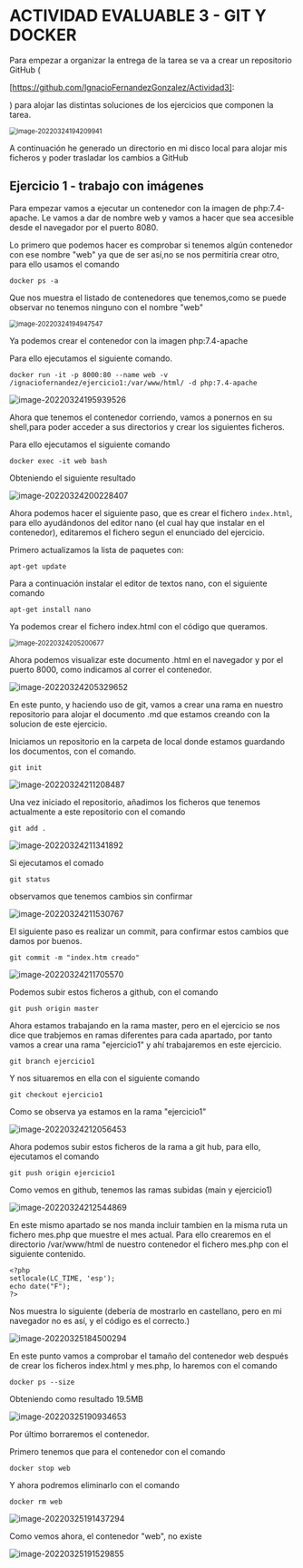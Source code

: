 # ACTIVIDAD EVALUABLE 3 - GIT Y DOCKER

Para empezar a organizar la entrega de la tarea se va a crear un repositorio GitHub (

[https://github.com/IgnacioFernandezGonzalez/Actividad3]: 

) para alojar las distintas soluciones de los ejercicios que componen la tarea.



<img src="ACTIVIDAD%20EVALUABLE%203%20-%20GIT%20Y%20DOCKER.assets/image-20220324194209941.png" alt="image-20220324194209941" style="zoom:80%;" />



A continuación he generado un directorio en mi disco local para alojar mis ficheros y poder trasladar los cambios a GitHub



## Ejercicio 1 - trabajo con imágenes

Para empezar vamos a ejecutar un contenedor con la imagen de php:7.4-apache. Le vamos a dar de nombre web y vamos a hacer que sea accesible desde el navegador por el puerto 8080. 

Lo primero que podemos hacer es comprobar si tenemos algún contenedor con ese nombre "web" ya que de ser así,no se nos permitiría crear otro, para ello usamos el comando

```
docker ps -a
```

Que nos muestra el listado de contenedores que tenemos,como se puede observar no tenemos ninguno con el nombre "web"

<img src="ACTIVIDAD%20EVALUABLE%203%20-%20GIT%20Y%20DOCKER.assets/image-20220324194947547.png" alt="image-20220324194947547" style="zoom:80%;" />

Ya podemos crear el contenedor con la imagen php:7.4-apache

Para ello ejecutamos el siguiente comando.

```
docker run -it -p 8000:80 --name web -v /ignaciofernandez/ejercicio1:/var/www/html/ -d php:7.4-apache
```

![image-20220324195939526](ACTIVIDAD%20EVALUABLE%203%20-%20GIT%20Y%20DOCKER.assets/image-20220324195939526.png)

Ahora que tenemos el contenedor corriendo, vamos a ponernos en su shell,para poder acceder a sus directorios y crear los siguientes ficheros.

Para ello ejecutamos el siguiente comando

```
docker exec -it web bash
```

Obteniendo el siguiente resultado

![image-20220324200228407](ACTIVIDAD%20EVALUABLE%203%20-%20GIT%20Y%20DOCKER.assets/image-20220324200228407.png)

Ahora podemos hacer el siguiente paso, que es crear el fichero `index.html`, para ello ayudándonos del editor nano (el cual hay que instalar en el contenedor), editaremos el fichero segun el enunciado del ejercicio.

Primero actualizamos la lista de paquetes con:

```
apt-get update
```

Para a continuación instalar el editor de textos nano, con el siguiente comando

```
apt-get install nano
```

Ya podemos crear el fichero index.html con el código que queramos.

<img src="ACTIVIDAD%20EVALUABLE%203%20-%20GIT%20Y%20DOCKER.assets/image-20220324205200677.png" alt="image-20220324205200677" style="zoom:80%;" />

Ahora podemos visualizar este documento .html en el navegador y por el puerto 8000, como indicamos al correr el contenedor.

![image-20220324205329652](ACTIVIDAD%20EVALUABLE%203%20-%20GIT%20Y%20DOCKER.assets/image-20220324205329652.png)

En este punto, y haciendo uso de git, vamos a crear una rama en nuestro repositorio para alojar el documento .md que estamos creando con la solucion de este ejercicio.

Iniciamos un repositorio en la carpeta de local donde estamos guardando los documentos, con el comando.

```
git init
```

![image-20220324211208487](ACTIVIDAD%20EVALUABLE%203%20-%20GIT%20Y%20DOCKER.assets/image-20220324211208487.png)

Una vez iniciado el repositorio, añadimos los ficheros que tenemos actualmente a este repositorio con el comando

```
git add .
```

![image-20220324211341892](ACTIVIDAD%20EVALUABLE%203%20-%20GIT%20Y%20DOCKER.assets/image-20220324211341892.png)

Si ejecutamos el comado 

```
git status
```

observamos que tenemos cambios sin confirmar

![image-20220324211530767](ACTIVIDAD%20EVALUABLE%203%20-%20GIT%20Y%20DOCKER.assets/image-20220324211530767.png)

El siguiente paso es realizar un commit, para confirmar estos cambios que damos por buenos.

```
git commit -m "index.htm creado"
```

![image-20220324211705570](ACTIVIDAD%20EVALUABLE%203%20-%20GIT%20Y%20DOCKER.assets/image-20220324211705570.png)

Podemos subir estos ficheros a github, con el comando

```
git push origin master
```

Ahora estamos trabajando en la rama master, pero en el ejercicio se nos dice que trabjemos en ramas diferentes para cada apartado, por tanto vamos a crear una rama "ejercicio1" y ahí trabajaremos en este ejercicio.

```
git branch ejercicio1
```

Y nos situaremos en ella con el siguiente comando

```
git checkout ejercicio1
```

Como se observa ya estamos en la rama "ejercicio1"

![image-20220324212056453](ACTIVIDAD%20EVALUABLE%203%20-%20GIT%20Y%20DOCKER.assets/image-20220324212056453.png)

Ahora podemos subir estos ficheros de la rama a git hub, para ello, ejecutamos el comando

```
git push origin ejercicio1
```

Como vemos en github, tenemos las ramas subidas (main y ejercicio1)

![image-20220324212544869](ACTIVIDAD%20EVALUABLE%203%20-%20GIT%20Y%20DOCKER.assets/image-20220324212544869.png)

En este mismo apartado se nos manda incluir tambien en la misma ruta un fichero mes.php que muestre el mes actual. Para ello crearemos en el directorio /var/www/html de nuestro contenedor el fichero mes.php con el siguiente contenido.

```
<?php
setlocale(LC_TIME, 'esp');
echo date("F");
?>
```

Nos muestra lo siguiente (debería de mostrarlo en castellano, pero en mi navegador no es así, y el código es el correcto.)

![image-20220325184500294](ACTIVIDAD%20EVALUABLE%203%20-%20GIT%20Y%20DOCKER.assets/image-20220325184500294.png)

En este punto vamos a comprobar el tamaño del contenedor web después de crear los ficheros index.html y mes.php, lo haremos con el comando

```
docker ps --size
```

Obteniendo como resultado 19.5MB

![image-20220325190934653](ACTIVIDAD%20EVALUABLE%203%20-%20GIT%20Y%20DOCKER.assets/image-20220325190934653.png)

Por último borraremos el contenedor.

Primero tenemos que para el contenedor con el comando

```
docker stop web
```

Y ahora podremos eliminarlo con el comando

```
docker rm web
```

![image-20220325191437294](ACTIVIDAD%20EVALUABLE%203%20-%20GIT%20Y%20DOCKER.assets/image-20220325191437294.png)

Como vemos ahora, el contenedor "web", no existe

![image-20220325191529855](ACTIVIDAD%20EVALUABLE%203%20-%20GIT%20Y%20DOCKER.assets/image-20220325191529855.png)

